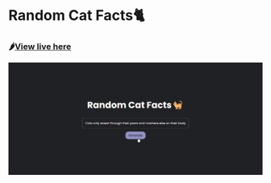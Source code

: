# Random Cat Facts🐈

### 🌶️[View live here](https://ashishshres.github.io/Random-Cat-Facts/)

![](./demo.png)
